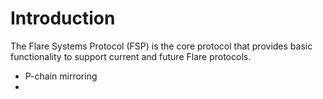 # Introduction

The Flare Systems Protocol (FSP) is the core protocol that provides basic functionality to support current and future Flare protocols.

- P-chain mirroring
-
